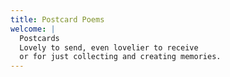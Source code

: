 ```yaml
---
title: Postcard Poems
welcome: |
  Postcards
  Lovely to send, even lovelier to receive
  or for just collecting and creating memories.
---
```

